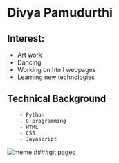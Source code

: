 # Divya Pamudurthi
## Interest: 
- Art work 
- Dancing
- Working on html webpages
- Learning new technologies
 ## **Technical Background**
        - Python
        - C programming 
        - HTML
        - CSS
        - Javascript
![meme](https://www.boredpanda.com/blog/wp-content/uploads/2021/02/2-6026300447d24__700.jpg)
####[git pages](https://pages.github.com//)

